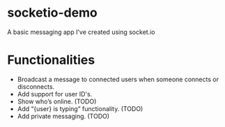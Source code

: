 # socketio-demo
A basic messaging app I've created using socket.io

# Functionalities

* Broadcast a message to connected users when someone connects or disconnects.
* Add support for user ID's.
* Show who’s online. (TODO)
* Add “{user} is typing” functionality. (TODO)
* Add private messaging. (TODO)